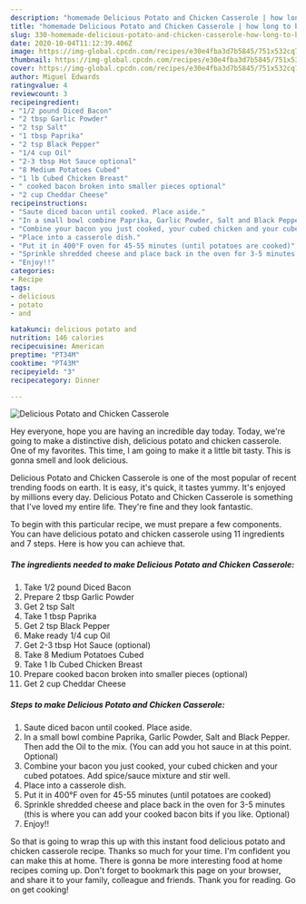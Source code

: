 ```yaml
---
description: "homemade Delicious Potato and Chicken Casserole | how long to bake Delicious Potato and Chicken Casserole"
title: "homemade Delicious Potato and Chicken Casserole | how long to bake Delicious Potato and Chicken Casserole"
slug: 330-homemade-delicious-potato-and-chicken-casserole-how-long-to-bake-delicious-potato-and-chicken-casserole
date: 2020-10-04T11:12:39.406Z
image: https://img-global.cpcdn.com/recipes/e30e4fba3d7b5845/751x532cq70/delicious-potato-and-chicken-casserole-recipe-main-photo.jpg
thumbnail: https://img-global.cpcdn.com/recipes/e30e4fba3d7b5845/751x532cq70/delicious-potato-and-chicken-casserole-recipe-main-photo.jpg
cover: https://img-global.cpcdn.com/recipes/e30e4fba3d7b5845/751x532cq70/delicious-potato-and-chicken-casserole-recipe-main-photo.jpg
author: Miguel Edwards
ratingvalue: 4
reviewcount: 3
recipeingredient:
- "1/2 pound Diced Bacon"
- "2 tbsp Garlic Powder"
- "2 tsp Salt"
- "1 tbsp Paprika"
- "2 tsp Black Pepper"
- "1/4 cup Oil"
- "2-3 tbsp Hot Sauce optional"
- "8 Medium Potatoes Cubed"
- "1 lb Cubed Chicken Breast"
- " cooked bacon broken into smaller pieces optional"
- "2 cup Cheddar Cheese"
recipeinstructions:
- "Saute diced bacon until cooked. Place aside."
- "In a small bowl combine Paprika, Garlic Powder, Salt and Black Pepper. Then add the Oil to the mix. (You can add you hot sauce in at this point. Optional)"
- "Combine your bacon you just cooked, your cubed chicken and your cubed potatoes. Add spice/sauce mixture and stir well."
- "Place into a casserole dish."
- "Put it in 400°F oven for 45-55 minutes (until potatoes are cooked)"
- "Sprinkle shredded cheese and place back in the oven for 3-5 minutes (this is where you can add your cooked bacon bits if you like. Optional)"
- "Enjoy!!"
categories:
- Recipe
tags:
- delicious
- potato
- and

katakunci: delicious potato and 
nutrition: 146 calories
recipecuisine: American
preptime: "PT34M"
cooktime: "PT43M"
recipeyield: "3"
recipecategory: Dinner

---
```



![Delicious Potato and Chicken Casserole](https://img-global.cpcdn.com/recipes/e30e4fba3d7b5845/751x532cq70/delicious-potato-and-chicken-casserole-recipe-main-photo.jpg)

Hey everyone, hope you are having an incredible day today. Today, we're going to make a distinctive dish, delicious potato and chicken casserole. One of my favorites. This time, I am going to make it a little bit tasty. This is gonna smell and look delicious.

Delicious Potato and Chicken Casserole is one of the most popular of recent trending foods on earth. It is easy, it's quick, it tastes yummy. It's enjoyed by millions every day. Delicious Potato and Chicken Casserole is something that I've loved my entire life. They're fine and they look fantastic.




To begin with this particular recipe, we must prepare a few components. You can have delicious potato and chicken casserole using 11 ingredients and 7 steps. Here is how you can achieve that.

<!--inarticleads1-->

##### The ingredients needed to make Delicious Potato and Chicken Casserole:

1. Take 1/2 pound Diced Bacon
1. Prepare 2 tbsp Garlic Powder
1. Get 2 tsp Salt
1. Take 1 tbsp Paprika
1. Get 2 tsp Black Pepper
1. Make ready 1/4 cup Oil
1. Get 2-3 tbsp Hot Sauce (optional)
1. Take 8 Medium Potatoes Cubed
1. Take 1 lb Cubed Chicken Breast
1. Prepare  cooked bacon broken into smaller pieces (optional)
1. Get 2 cup Cheddar Cheese




<!--inarticleads2-->

##### Steps to make Delicious Potato and Chicken Casserole:

1. Saute diced bacon until cooked. Place aside.
1. In a small bowl combine Paprika, Garlic Powder, Salt and Black Pepper. Then add the Oil to the mix. (You can add you hot sauce in at this point. Optional)
1. Combine your bacon you just cooked, your cubed chicken and your cubed potatoes. Add spice/sauce mixture and stir well.
1. Place into a casserole dish.
1. Put it in 400°F oven for 45-55 minutes (until potatoes are cooked)
1. Sprinkle shredded cheese and place back in the oven for 3-5 minutes (this is where you can add your cooked bacon bits if you like. Optional)
1. Enjoy!!




So that is going to wrap this up with this instant food delicious potato and chicken casserole recipe. Thanks so much for your time. I'm confident you can make this at home. There is gonna be more interesting food at home recipes coming up. Don't forget to bookmark this page on your browser, and share it to your family, colleague and friends. Thank you for reading. Go on get cooking!

